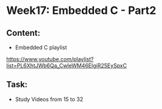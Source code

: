 # Week17: Embedded C - Part2
## Content:
- Embedded C playlist

https://www.youtube.com/playlist?list=PL6XhtJWb6Qa_CwleWM46EIgiR25EySpxC

## Task:
- Study Videos from 15 to 32
